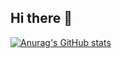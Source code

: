 ## Hi there 👋

[![Anurag's GitHub stats](https://github-readme-stats.vercel.app/api?username=silochi1)](https://github.com/anuraghazra/github-readme-stats)

<!--
**silochi1/silochi1** is a ✨ _special_ ✨ repository because its `README.md` (this file) appears on your GitHub profile.

Here are some ideas to get you started:

- 🔭 I’m currently working on ...
- 🌱 I’m currently learning ...
- 👯 I’m looking to collaborate on ...
- 🤔 I’m looking for help with ...
- 💬 Ask me about ...
- 📫 How to reach me: ...
- 😄 Pronouns: ...
- ⚡ Fun fact: ...
-->
